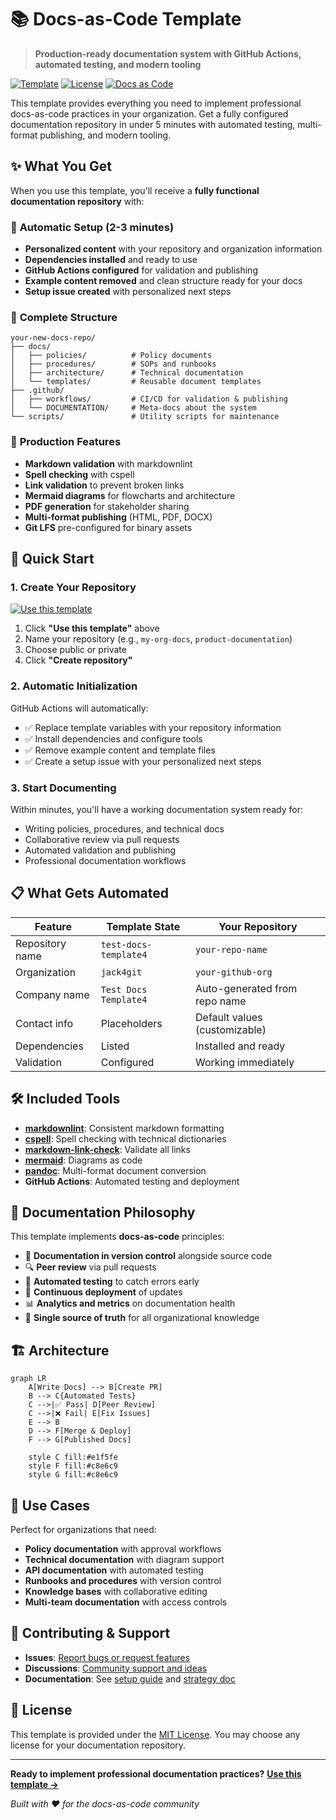# 📚 Docs-as-Code Template

> **Production-ready documentation system with GitHub Actions, automated testing, and modern tooling**

[![Template](https://img.shields.io/badge/template-repository-green)](https://github.com/cto4ai/docs-as-code-template/generate)
[![License](https://img.shields.io/badge/license-MIT-blue.svg)](LICENSE.md)
[![Docs as Code](https://img.shields.io/badge/docs--as--code-enabled-brightgreen)](https://www.writethedocs.org/guide/docs-as-code/)

This template provides everything you need to implement professional docs-as-code practices in your organization. Get a fully configured documentation repository in under 5 minutes with automated testing, multi-format publishing, and modern tooling.

## ✨ What You Get

When you use this template, you'll receive a **fully functional documentation repository** with:

### 🔄 **Automatic Setup** (2-3 minutes)
- **Personalized content** with your repository and organization information
- **Dependencies installed** and ready to use
- **GitHub Actions configured** for validation and publishing
- **Example content removed** and clean structure ready for your docs
- **Setup issue created** with personalized next steps

### 📁 **Complete Structure**
```
your-new-docs-repo/
├── docs/
│   ├── policies/          # Policy documents
│   ├── procedures/        # SOPs and runbooks
│   ├── architecture/      # Technical documentation
│   └── templates/         # Reusable document templates
├── .github/
│   ├── workflows/         # CI/CD for validation & publishing
│   └── DOCUMENTATION/     # Meta-docs about the system
└── scripts/               # Utility scripts for maintenance
```

### 🚀 **Production Features**
- **Markdown validation** with markdownlint
- **Spell checking** with cspell
- **Link validation** to prevent broken links
- **Mermaid diagrams** for flowcharts and architecture
- **PDF generation** for stakeholder sharing
- **Multi-format publishing** (HTML, PDF, DOCX)
- **Git LFS** pre-configured for binary assets

## 🎯 Quick Start

### 1. Create Your Repository
[![Use this template](https://img.shields.io/badge/Use_this_template-2ea44f?style=for-the-badge)](https://github.com/cto4ai/docs-as-code-template/generate)

1. Click **"Use this template"** above
2. Name your repository (e.g., `my-org-docs`, `product-documentation`)
3. Choose public or private
4. Click **"Create repository"**

### 2. Automatic Initialization
GitHub Actions will automatically:
- ✅ Replace template variables with your repository information
- ✅ Install dependencies and configure tools
- ✅ Remove example content and template files
- ✅ Create a setup issue with your personalized next steps

### 3. Start Documenting
Within minutes, you'll have a working documentation system ready for:
- Writing policies, procedures, and technical docs
- Collaborative review via pull requests
- Automated validation and publishing
- Professional documentation workflows

## 📋 What Gets Automated

| Feature | Template State | Your Repository |
|---------|---------------|-----------------|
| Repository name | `test-docs-template4` | `your-repo-name` |
| Organization | `jack4git` | `your-github-org` |
| Company name | `Test Docs Template4` | Auto-generated from repo name |
| Contact info | Placeholders | Default values (customizable) |
| Dependencies | Listed | Installed and ready |
| Validation | Configured | Working immediately |

## 🛠️ Included Tools

- **[markdownlint](https://github.com/DavidAnson/markdownlint)**: Consistent markdown formatting
- **[cspell](https://cspell.org/)**: Spell checking with technical dictionaries
- **[markdown-link-check](https://github.com/tcort/markdown-link-check)**: Validate all links
- **[mermaid](https://mermaid.js.org/)**: Diagrams as code
- **[pandoc](https://pandoc.org/)**: Multi-format document conversion
- **GitHub Actions**: Automated testing and deployment

## 📖 Documentation Philosophy

This template implements **docs-as-code** principles:

- 📝 **Documentation in version control** alongside source code
- 🔍 **Peer review** via pull requests
- 🤖 **Automated testing** to catch errors early
- 🚀 **Continuous deployment** of updates
- 📊 **Analytics and metrics** on documentation health
- 🎯 **Single source of truth** for all organizational knowledge

## 🏗️ Architecture

```mermaid
graph LR
    A[Write Docs] --> B[Create PR]
    B --> C{Automated Tests}
    C -->|✅ Pass| D[Peer Review]
    C -->|❌ Fail| E[Fix Issues]
    E --> B
    D --> F[Merge & Deploy]
    F --> G[Published Docs]

    style C fill:#e1f5fe
    style F fill:#c8e6c9
    style G fill:#c8e6c9
```

## 🎯 Use Cases

Perfect for organizations that need:

- **Policy documentation** with approval workflows
- **Technical documentation** with diagram support
- **API documentation** with automated testing
- **Runbooks and procedures** with version control
- **Knowledge bases** with collaborative editing
- **Multi-team documentation** with access controls

## 🤝 Contributing & Support

- **Issues**: [Report bugs or request features](https://github.com/cto4ai/docs-as-code-template/issues)
- **Discussions**: [Community support and ideas](https://github.com/cto4ai/docs-as-code-template/discussions)
- **Documentation**: See [setup guide](.github/DOCUMENTATION/setup-guide.md) and [strategy doc](.github/DOCUMENTATION/docs-as-code-strategy.md)

## 📄 License

This template is provided under the [MIT License](LICENSE.md). You may choose any license for your documentation repository.

---

**Ready to implement professional documentation practices?**
[**Use this template →**](https://github.com/cto4ai/docs-as-code-template/generate)

*Built with ❤️ for the docs-as-code community*
